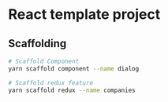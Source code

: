 # React template project

## Scaffolding

```sh
# Scaffold Component
yarn scaffold component --name dialog

# Scaffold redux feature
yarn scaffold redux --name companies
```
